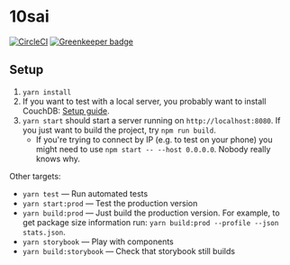 10sai
=====

[![CircleCI](https://circleci.com/gh/birtles/10sai.svg?style=svg)](https://circleci.com/gh/birtles/10sai)
[![Greenkeeper badge](https://badges.greenkeeper.io/birtles/10sai.svg)](https://greenkeeper.io/)

Setup
-----

1. `yarn install`
1. If you want to test with a local server, you probably want to install
   CouchDB: [Setup guide](https://pouchdb.com/guides/setup-couchdb.html).
1. `yarn start` should start a server running on `http://localhost:8080`.
   If you just want to build the project, try `npm run build`.
   * If you're trying to connect by IP (e.g. to test on your phone) you might
     need to use `npm start -- --host 0.0.0.0`. Nobody really knows why.

Other targets:

* `yarn test` — Run automated tests
* `yarn start:prod` — Test the production version
* `yarn build:prod` — Just build the production version. For example, to get package size information run: `yarn build:prod --profile --json stats.json`.
* `yarn storybook` — Play with components
* `yarn build:storybook` — Check that storybook still builds
